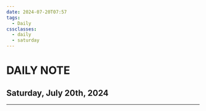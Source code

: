 ```yaml
---
date: 2024-07-20T07:57
tags:
  - Daily
cssclasses:
  - daily
  - saturday
---
```

# DAILY NOTE
## Saturday, July 20th, 2024
***
